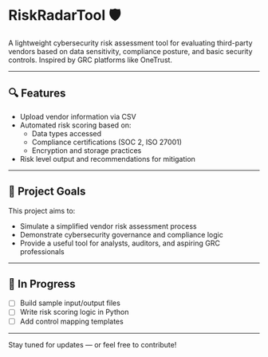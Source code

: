 # RiskRadarTool 🛡️

A lightweight cybersecurity risk assessment tool for evaluating third-party vendors based on data sensitivity, compliance posture, and basic security controls. Inspired by GRC platforms like OneTrust.

---

## 🔍 Features

- Upload vendor information via CSV
- Automated risk scoring based on:
  - Data types accessed
  - Compliance certifications (SOC 2, ISO 27001)
  - Encryption and storage practices
- Risk level output and recommendations for mitigation

---

## 📁 Project Goals

This project aims to:
- Simulate a simplified vendor risk assessment process
- Demonstrate cybersecurity governance and compliance logic
- Provide a useful tool for analysts, auditors, and aspiring GRC professionals

---

## 🚧 In Progress

- [ ] Build sample input/output files
- [ ] Write risk scoring logic in Python
- [ ] Add control mapping templates

---

Stay tuned for updates — or feel free to contribute!
